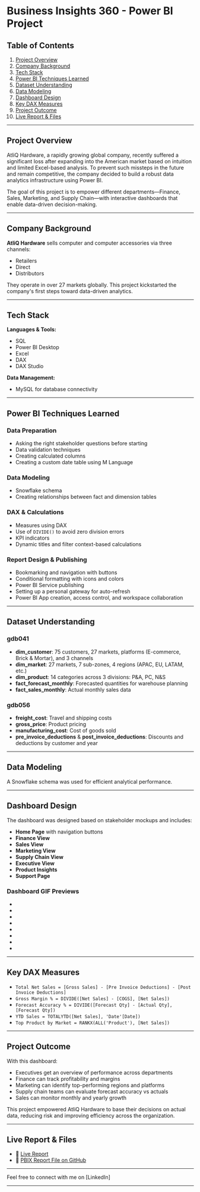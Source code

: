 # Business Insights 360 - Power BI Project

## Table of Contents

1. [Project Overview](#project-overview)
2. [Company Background](#company-background)
3. [Tech Stack](#tech-stack)
4. [Power BI Techniques Learned](#power-bi-techniques-learned)
5. [Dataset Understanding](#dataset-understanding)
6. [Data Modeling](#data-modeling)
7. [Dashboard Design](#dashboard-design)
8. [Key DAX Measures](#key-dax-measures)
9. [Project Outcome](#project-outcome)
10. [Live Report & Files](#live-report--files)

---

## Project Overview

AtliQ Hardware, a rapidly growing global company, recently suffered a significant loss after expanding into the American market based on intuition and limited Excel-based analysis. To prevent such missteps in the future and remain competitive, the company decided to build a robust data analytics infrastructure using Power BI.

The goal of this project is to empower different departments—Finance, Sales, Marketing, and Supply Chain—with interactive dashboards that enable data-driven decision-making.

---

## Company Background

**AtliQ Hardware** sells computer and computer accessories via three channels:

* Retailers
* Direct
* Distributors

They operate in over 27 markets globally. This project kickstarted the company's first steps toward data-driven analytics.

---

## Tech Stack

**Languages & Tools:**

* SQL
* Power BI Desktop
* Excel
* DAX
* DAX Studio

**Data Management:**

* MySQL for database connectivity

---

## Power BI Techniques Learned

### Data Preparation

* Asking the right stakeholder questions before starting
* Data validation techniques
* Creating calculated columns
* Creating a custom date table using M Language

### Data Modeling

* Snowflake schema
* Creating relationships between fact and dimension tables

### DAX & Calculations

* Measures using DAX
* Use of `DIVIDE()` to avoid zero division errors
* KPI indicators
* Dynamic titles and filter context-based calculations

### Report Design & Publishing

* Bookmarking and navigation with buttons
* Conditional formatting with icons and colors
* Power BI Service publishing
* Setting up a personal gateway for auto-refresh
* Power BI App creation, access control, and workspace collaboration

---

## Dataset Understanding

### gdb041

* **dim\_customer**: 75 customers, 27 markets, platforms (E-commerce, Brick & Mortar), and 3 channels
* **dim\_market**: 27 markets, 7 sub-zones, 4 regions (APAC, EU, LATAM, etc.)
* **dim\_product**: 14 categories across 3 divisions: P\&A, PC, N\&S
* **fact\_forecast\_monthly**: Forecasted quantities for warehouse planning
* **fact\_sales\_monthly**: Actual monthly sales data

### gdb056

* **freight\_cost**: Travel and shipping costs
* **gross\_price**: Product pricing
* **manufacturing\_cost**: Cost of goods sold
* **pre\_invoice\_deductions** & **post\_invoice\_deductions**: Discounts and deductions by customer and year

---

## Data Modeling

A Snowflake schema was used for efficient analytical performance.

---

## Dashboard Design

The dashboard was designed based on stakeholder mockups and includes:

* **Home Page** with navigation buttons
* **Finance View**
* **Sales View**
* **Marketing View**
* **Supply Chain View**
* **Executive View**
* **Product Insights**
* **Support Page**

### Dashboard GIF Previews

*
*
*
*
*
*
*
*

---

## Key DAX Measures

* `Total Net Sales = [Gross Sales] - [Pre Invoice Deductions] - [Post Invoice Deductions]`
* `Gross Margin % = DIVIDE([Net Sales] - [COGS], [Net Sales])`
* `Forecast Accuracy % = DIVIDE([Forecast Qty] - [Actual Qty], [Forecast Qty])`
* `YTD Sales = TOTALYTD([Net Sales], 'Date'[Date])`
* `Top Product by Market = RANKX(ALL('Product'), [Net Sales])`

---

## Project Outcome

With this dashboard:

* Executives get an overview of performance across departments
* Finance can track profitability and margins
* Marketing can identify top-performing regions and platforms
* Supply chain teams can evaluate forecast accuracy vs actuals
* Sales can monitor monthly and yearly growth

This project empowered AtliQ Hardware to base their decisions on actual data, reducing risk and improving efficiency across the organization.

---

## Live Report & Files

* 🔗 [Live Report]()
* 📂 [PBIX Report File on GitHub]()

---

Feel free to connect with me on [LinkedIn]

---
